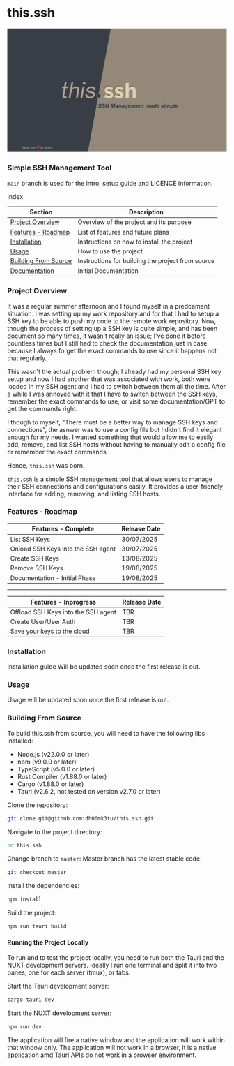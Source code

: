 # this.ssh

![this.ssh Banner](https://github.com/dh00mk3tu/this.ssh/blob/main/Images/this-banner.png)

### Simple SSH Management Tool

`main` branch is used for the intro, setup guide and LICENCE information.

Index

| Section                                       | Description                                       |
| --------------------------------------------- | ------------------------------------------------- |
| [Project Overview](#project-overview)         | Overview of the project and its purpose           |
| [Features - Roadmap](#features---roadmap)     | List of features and future plans                 |
| [Installation](#installation)                 | Instructions on how to install the project        |
| [Usage](#usage)                               | How to use the project                            |
| [Building From Source](#building-from-source) | Instructions for building the project from source |
| [Documentation](./Documentation.md)           | Initial Documentation                             |

### Project Overview

It was a regular summer afternoon and I found myself in a predcament situation.
I was setting up my work repository and for that I had to setup a SSH key to be able to push my code to the remote work repository.
Now, though the process of setting up a SSH key is quite simple, and has been document so many times, it wasn't really an issue; I've done it before countless times but I still had to check the documentation just in case because I always forget the exact commands to use since it happens not that regularly.

This wasn't the actual problem though; I already had my personal SSH key setup and now I had another that was associated with work, both were loaded in my SSH agent and I had to switch between them all the time. After a while I was annoyed with it that I have to switch between the SSH keys, remember the exact commands to use, or visit some documentation/GPT to get the commands right.

I though to myself, "There must be a better way to manage SSH keys and connections", the asnwer was to use a config file but I didn't find it elegant enough for my needs. I wanted something that would allow me to easily add, remove, and list SSH hosts without having to manually edit a config file or remember the exact commands.

Hence, `this.ssh` was born.

`this.ssh` is a simple SSH management tool that allows users to manage their SSH connections and configurations easily. It provides a user-friendly interface for adding, removing, and listing SSH hosts.

### Features - Roadmap

| Features - Complete                | Release Date |
| ---------------------------------- | ------------ |
| List SSH Keys                      | 30/07/2025   |
| Onload SSH Keys into the SSH agent | 30/07/2025   |
| Create SSH Keys                    | 13/08/2025   |
| Remove SSH Keys                    | 19/08/2025   |
| Documentation - Initial Phase      | 19/08/2025   |

---

| Features - Inprogress               | Release Date |
| ----------------------------------- | ------------ |
| Offload SSH Keys into the SSH agent | TBR          |
| Create User/User Auth               | TBR          |
| Save your keys to the cloud         | TBR          |

### Installation

Installation guide Will be updated soon once the first release is out.

### Usage

Usage will be updated soon once the first release is out.

### Building From Source

To build this.ssh from source, you will need to have the following libs installed:

- Node.js (v22.0.0 or later)
- npm (v9.0.0 or later)
- TypeScript (v5.0.0 or later)
- Rust Compiler (v1.88.0 or later)
- Cargo (v1.88.0 or later)
- Tauri (v2.6.2, not tested on version v2.7.0 or later)

Clone the repository:

```bash
git clone git@github.com:dh00mk3tu/this.ssh.git
```

Navigate to the project directory:

```bash
cd this.ssh
```

Change branch to `master`:
Master branch has the latest stable code.

```bash
git checkout master
```

Install the dependencies:

```bash
npm install
```

Build the project:

```bash
npm run tauri build
```

#### Running the Project Locally

To run and to test the project locally, you need to run both the Tauri and the NUXT development servers.
Ideally I run one terminal and split it into two panes, one for each server (tmux), or tabs.

Start the Tauri development server:

```bash
cargo tauri dev
```

Start the NUXT development server:

```bash
npm run dev
```

The application will fire a native window and the application will work within that window only. The application will not work in a browser, it is a native application amd Tauri APIs do not work in a browser environment.
